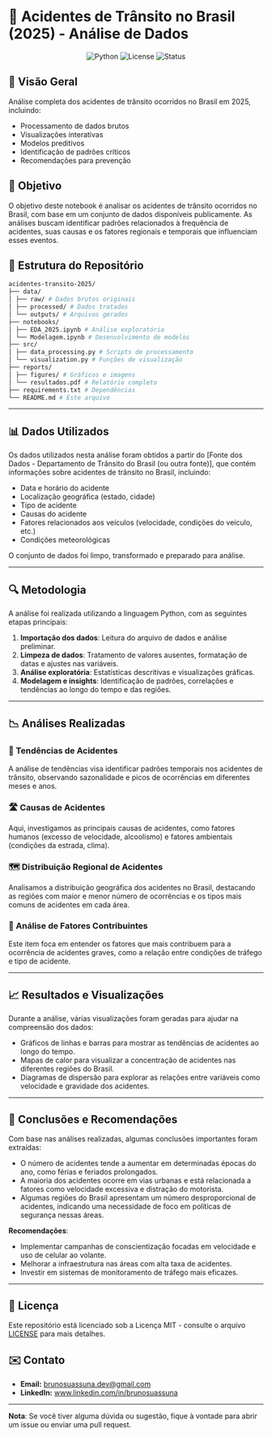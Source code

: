 # 🚦 Acidentes de Trânsito no Brasil (2025) - Análise de Dados

<div align="center">
  <img src="https://img.shields.io/badge/Python-3.10%2B-blue" alt="Python">
  <img src="https://img.shields.io/badge/license-MIT-green" alt="License">
  <img src="https://img.shields.io/badge/status-concluído-brightgreen" alt="Status">
</div>

## 📌 Visão Geral

Análise completa dos acidentes de trânsito ocorridos no Brasil em 2025, incluindo:

- Processamento de dados brutos
- Visualizações interativas
- Modelos preditivos
- Identificação de padrões críticos
- Recomendações para prevenção

## 🎯 Objetivo

O objetivo deste notebook é analisar os acidentes de trânsito ocorridos no Brasil, com base em um conjunto de dados disponíveis publicamente. As análises buscam identificar padrões relacionados à frequência de acidentes, suas causas e os fatores regionais e temporais que influenciam esses eventos.

## 📂 Estrutura do Repositório
```bash
acidentes-transito-2025/
├── data/
│ ├── raw/ # Dados brutos originais
│ ├── processed/ # Dados tratados
│ └── outputs/ # Arquivos gerados
├── notebooks/
│ ├── EDA_2025.ipynb # Análise exploratória
│ └── Modelagem.ipynb # Desenvolvimento de modelos
├── src/
│ ├── data_processing.py # Scripts de processamento
│ └── visualization.py # Funções de visualização
├── reports/
│ ├── figures/ # Gráficos e imagens
│ └── resultados.pdf # Relatório completo
├── requirements.txt # Dependências
└── README.md # Este arquivo
```

---

## 📊 Dados Utilizados

Os dados utilizados nesta análise foram obtidos a partir do [Fonte dos Dados - Departamento de Trânsito do Brasil (ou outra fonte)], que contém informações sobre acidentes de trânsito no Brasil, incluindo:

- Data e horário do acidente
- Localização geográfica (estado, cidade)
- Tipo de acidente
- Causas do acidente
- Fatores relacionados aos veículos (velocidade, condições do veículo, etc.)
- Condições meteorológicas

O conjunto de dados foi limpo, transformado e preparado para análise.

---


## 🔍 Metodologia

A análise foi realizada utilizando a linguagem Python, com as seguintes etapas principais:

1. **Importação dos dados**: Leitura do arquivo de dados e análise preliminar.
2. **Limpeza de dados**: Tratamento de valores ausentes, formatação de datas e ajustes nas variáveis.
3. **Análise exploratória**: Estatísticas descritivas e visualizações gráficas.
4. **Modelagem e insights**: Identificação de padrões, correlações e tendências ao longo do tempo e das regiões.

---

## 📉 Análises Realizadas

### 📅 Tendências de Acidentes

A análise de tendências visa identificar padrões temporais nos acidentes de trânsito, observando sazonalidade e picos de ocorrências em diferentes meses e anos.

### 🛣️ Causas de Acidentes

Aqui, investigamos as principais causas de acidentes, como fatores humanos (excesso de velocidade, alcoolismo) e fatores ambientais (condições da estrada, clima).

### 🗺️ Distribuição Regional de Acidentes

Analisamos a distribuição geográfica dos acidentes no Brasil, destacando as regiões com maior e menor número de ocorrências e os tipos mais comuns de acidentes em cada área.

### 🚗 Análise de Fatores Contribuintes

Este item foca em entender os fatores que mais contribuem para a ocorrência de acidentes graves, como a relação entre condições de tráfego e tipo de acidente.

---

## 📈 Resultados e Visualizações

Durante a análise, várias visualizações foram geradas para ajudar na compreensão dos dados:

- Gráficos de linhas e barras para mostrar as tendências de acidentes ao longo do tempo.
- Mapas de calor para visualizar a concentração de acidentes nas diferentes regiões do Brasil.
- Diagramas de dispersão para explorar as relações entre variáveis como velocidade e gravidade dos acidentes.

---

## 📅 Conclusões e Recomendações

Com base nas análises realizadas, algumas conclusões importantes foram extraídas:

- O número de acidentes tende a aumentar em determinadas épocas do ano, como férias e feriados prolongados.
- A maioria dos acidentes ocorre em vias urbanas e está relacionada a fatores como velocidade excessiva e distração do motorista.
- Algumas regiões do Brasil apresentam um número desproporcional de acidentes, indicando uma necessidade de foco em políticas de segurança nessas áreas.

**Recomendações**:
- Implementar campanhas de conscientização focadas em velocidade e uso de celular ao volante.
- Melhorar a infraestrutura nas áreas com alta taxa de acidentes.
- Investir em sistemas de monitoramento de tráfego mais eficazes.

---

## 🔗 Licença

Este repositório está licenciado sob a Licença MIT - consulte o arquivo [LICENSE](LICENSE) para mais detalhes.

## ✉️ Contato
- **Email:** brunosuassuna.dev@gmail.com
- **LinkedIn:** www.linkedin.com/in/brunosuassuna


---

**Nota**: Se você tiver alguma dúvida ou sugestão, fique à vontade para abrir um issue ou enviar uma pull request.
